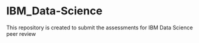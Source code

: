 # IBM_Data-Science
This repository is created to submit the assessments for IBM Data Science peer review
